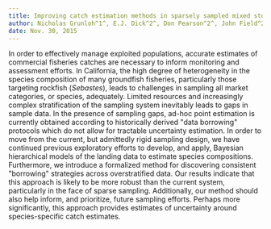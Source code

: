```yaml
---
title: Improving catch estimation methods in sparsely sampled mixed stock fisheries using Bayesian hierarchical models.
author: Nicholas Grunloh^1^, E.J. Dick^2^, Don Pearson^2^, John Field^2^, and Marc Mangel^1^
date: Nov. 30, 2015
---
```


<!--
pandoc -o mdTry2.pdf mdTry.md --webtex
pandoc -o mdTry2.html mdTry.md --webtex
pandoc -o mdTry2.docx mdTry.md --webtex
-->

In order to effectively manage exploited populations, accurate estimates of 
commercial fisheries catches are necessary to inform monitoring and assessment 
efforts.
In California, the high degree of heterogeneity in the species composition of 
many groundfish fisheries, particularly those targeting rockfish (*Sebastes*), 
leads to challenges in sampling all market categories, or species, adequately.
Limited resources and increasingly complex stratification of the sampling 
system inevitably leads to gaps in sample data. 
In the presence of sampling gaps, ad-hoc point estimation is currently 
obtained according to historically derived "data borrowing" protocols which do 
not allow for tractable uncertainty estimation.
In order to move from the current, but admittedly rigid sampling design, we 
have continued previous exploratory efforts to develop, and apply, Bayesian 
hierarchical models of the landing data to estimate species compositions.
Furthermore, we introduce a formalized method for discovering consistent 
"borrowing" strategies across overstratified data. 
Our results indicate that this approach is likely to be more robust than the 
current system, particularly in the face of sparse sampling. 
Additionally, our method should also help inform, and prioritize, future 
sampling efforts.
Perhaps more significantly, this approach provides estimates of uncertainty 
around species-specific catch estimates.

[1]: CSTAR
[2]: NOAA

<!--
which do not allow for any uncertainty estimation

in the presence of overstratification.

indicate that this approach is likely to produce more robust 
predictions than the current system, particularly in the face of sparse 
sampling, as well as help inform future sampling efforts.
These resultsThis line of research should also

Our results indicate that predictions  robust
predictions than the current system, particularly in the face of sparse
sampling, as well as help inform future sampling efforts.

Our results indicate that this approach is likely to
produce more robust predictions than the current system, particularly in the
face of sparse sampling, as well as help inform future sampling efforts.

Results from this approach indicate that this system is likely to be more 
robust predictions than the current system, particularly in the face of sparse 
sampling, as well as help inform future sampling efforts. 
-->


